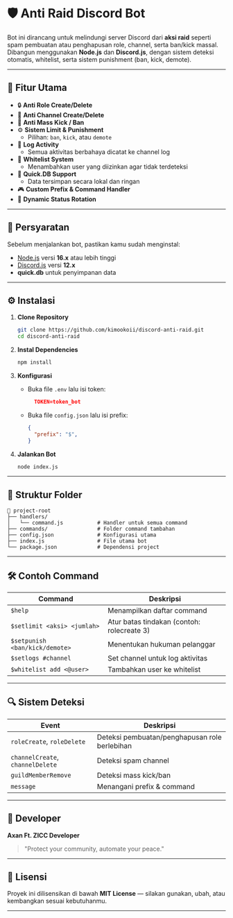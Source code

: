 # 🛡️ Anti Raid Discord Bot

Bot ini dirancang untuk melindungi server Discord dari **aksi raid** seperti spam pembuatan atau penghapusan role, channel, serta ban/kick massal.  
Dibangun menggunakan **Node.js** dan **Discord.js**, dengan sistem deteksi otomatis, whitelist, serta sistem punishment (ban, kick, demote).

---

## 🚀 Fitur Utama

- 🔒 **Anti Role Create/Delete**
- 🧱 **Anti Channel Create/Delete**
- 🚫 **Anti Mass Kick / Ban**
- ⚙️ **Sistem Limit & Punishment**
  - Pilihan: `ban`, `kick`, atau `demote`
- 📝 **Log Activity**
  - Semua aktivitas berbahaya dicatat ke channel log
- 👑 **Whitelist System**
  - Menambahkan user yang diizinkan agar tidak terdeteksi
- 💾 **Quick.DB Support**
  - Data tersimpan secara lokal dan ringan
- 🎮 **Custom Prefix & Command Handler**
- 💬 **Dynamic Status Rotation**

---

## 🧩 Persyaratan

Sebelum menjalankan bot, pastikan kamu sudah menginstal:

- [Node.js](https://nodejs.org/en/) versi **16.x** atau lebih tinggi  
- [Discord.js](https://discord.js.org/) versi **12.x**
- **quick.db** untuk penyimpanan data  

---

## ⚙️ Instalasi

1. **Clone Repository**
   ```bash
   git clone https://github.com/kimookoii/discord-anti-raid.git
   cd discord-anti-raid

2. **Instal Dependencies**

   ```bash
   npm install
   ```

3. **Konfigurasi**

   * Buka file `.env` lalu isi token:

     ```json
       TOKEN=token_bot
     ```

   * Buka file `config.json` lalu isi prefix:

     ```json
     {
       "prefix": "$",
     }
     ```
     
4. **Jalankan Bot**

   ```bash
   node index.js
   ```

---

## 🧠 Struktur Folder

```
📁 project-root
├── handlers/
│   └── command.js           # Handler untuk semua command
├── commands/                # Folder command tambahan
├── config.json              # Konfigurasi utama
├── index.js                 # File utama bot
└── package.json             # Dependensi project
```

---

## 🛠️ Contoh Command

| Command                        | Deskripsi                                  |
| ------------------------------ | ------------------------------------------ |
| `$help`                        | Menampilkan daftar command                 |
| `$setlimit <aksi> <jumlah>`    | Atur batas tindakan (contoh: rolecreate 3) |
| `$setpunish <ban/kick/demote>` | Menentukan hukuman pelanggar               |
| `$setlogs #channel`            | Set channel untuk log aktivitas            |
| `$whitelist add <@user>`       | Tambahkan user ke whitelist                |

---

## 🔍 Sistem Deteksi

| Event                            | Deskripsi                                     |
| -------------------------------- | --------------------------------------------- |
| `roleCreate`, `roleDelete`       | Deteksi pembuatan/penghapusan role berlebihan |
| `channelCreate`, `channelDelete` | Deteksi spam channel                          |
| `guildMemberRemove`              | Deteksi mass kick/ban                         |
| `message`                        | Menangani prefix & command                    |

---

## 👥 Developer

**Axan Ft. ZICC Developer**

> "Protect your community, automate your peace."

---

## 📜 Lisensi

Proyek ini dilisensikan di bawah **MIT License** — silakan gunakan, ubah, atau kembangkan sesuai kebutuhanmu.

---
